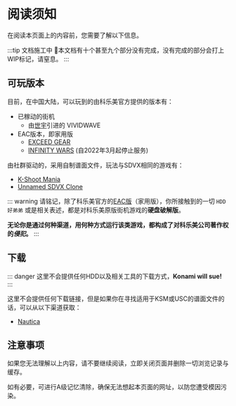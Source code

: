 # 阅读须知

在阅读本页面上的内容前，您需要了解以下信息。

:::tip 文档施工中
:construction:本文档有十个甚至九个部分没有完成，没有完成的部分会打上WIP标记，请窒息。
:::

## 可玩版本

目前，在中国大陆，可以玩到的由科乐美官方提供的版本有：
+ 已稼动的街机
  + 由[世宇](https://www.zs-shiyu.com/)引进的 VIVIDWAVE
+ EAC版本，即家用版
  + [EXCEED GEAR](https://p.eagate.573.jp/game/eacsdvx/vi/)
  + [INFINITY WARS](https://p.eagate.573.jp/game/eacsdvx/iii/) (自2022年3月起停止服务)

由社群驱动的，采用自制谱面文件，玩法与SDVX相同的游戏有：
+ [K-Shoot Mania](https://www.kshootmania.com/en/)
+ [Unnamed SDVX Clone](https://github.com/Drewol/unnamed-sdvx-clone)

::: warning
请铭记，除了科乐美官方的[EAC版](https://p.eagate.573.jp/game/eacsdvx/vi/)（家用版），你所接触到的一切 `HDD` `好弟弟` 或是相关表述，都是对科乐美原版街机游戏的**硬盘破解版**。

**无论你是通过何种渠道，用何种方式运行该类游戏，都构成了对科乐美公司著作权的*侵犯*。**
:::

## 下载

::: danger
这里不会提供任何HDD以及相关工具的下载方式，**Konami will sue!**
:::

这里不会提供任何下载链接，但是如果你在寻找适用于KSM或USC的谱面文件的话，可以从以下渠道获取：
+ [Nautica](https://ksm.dev/)

## 注意事项

如果您无法理解以上内容，请不要继续阅读，立即关闭页面并删除一切浏览记录与缓存。

如有必要，可进行A级记忆清除，确保无法想起本页面的网址，以防您遭受模因污染。